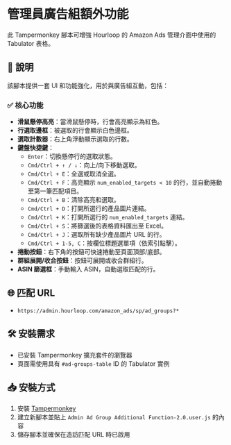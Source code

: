 # 管理員廣告組額外功能

此 Tampermonkey 腳本可增強 Hourloop 的 Amazon Ads 管理介面中使用的 Tabulator 表格。

## 📌 說明

該腳本提供一套 UI 和功能強化，用於與廣告組互動，包括：

### ✅ 核心功能

- **滑鼠懸停高亮**：當滑鼠懸停時，行會高亮顯示為紅色。  
- **行選取邊框**：被選取的行會顯示白色邊框。  
- **選取計數器**：右上角浮動顯示選取的行數。  
- **鍵盤快捷鍵**：  
  - `Enter`：切換懸停行的選取狀態。  
  - `Cmd/Ctrl + ↑ / ↓`：向上/向下移動選取。  
  - `Cmd/Ctrl + E`：全選或取消全選。  
  - `Cmd/Ctrl + F`：高亮顯示 `num_enabled_targets < 10` 的行，並自動捲動至第一筆匹配項目。  
  - `Cmd/Ctrl + B`：清除高亮和選取。  
  - `Cmd/Ctrl + D`：打開所選行的產品圖片連結。  
  - `Cmd/Ctrl + K`：打開所選行的 `num_enabled_targets` 連結。  
  - `Cmd/Ctrl + S`：將篩選後的表格資料匯出至 Excel。  
  - `Cmd/Ctrl + J`：選取所有缺少產品圖片 URL 的行。  
  - `Cmd/Ctrl + 1-5, C`：按欄位標題選單項（依索引點擊）。  
- **捲動按鈕**：右下角的按鈕可快速捲動至頁面頂部/底部。  
- **群組展開/收合按鈕**：按鈕可展開或收合群組行。  
- **ASIN 篩選框**：手動輸入 ASIN，自動選取匹配的行。  

## 🌐 匹配 URL

- `https://admin.hourloop.com/amazon_ads/sp/ad_groups?*`

## 🛠 安裝需求

- 已安裝 Tampermonkey 擴充套件的瀏覽器
- 頁面需使用具有 `#ad-groups-table` ID 的 Tabulator 實例

## 📥 安裝方式

1. 安裝 [Tampermonkey](https://www.tampermonkey.net/)  
2. 建立新腳本並貼上 `Admin Ad Group Additional Function-2.0.user.js` 的內容  
3. 儲存腳本並確保在造訪匹配 URL 時已啟用
